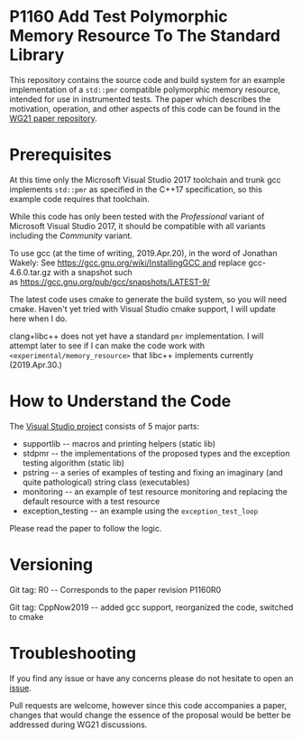 # P1160 Add Test Polymorphic Memory Resource To The Standard Library

This repository contains the source code and build system for an example implementation of a `std::pmr`
compatible polymorphic memory resource, intended for use in instrumented tests. The paper which describes
the motivation, operation, and other aspects of this code can be found in the
[WG21 paper repository](http://www.open-std.org/jtc1/sc22/wg21/docs/papers/2018/p1160r0.pdf "P1160R0").

# Prerequisites

At this time only the Microsoft Visual Studio 2017 toolchain and trunk gcc implements `std::pmr` as specified
in the C++17 specification, so this example code requires that toolchain.

While this code has only been tested with the *Professional* variant of Microsoft Visual Studio 2017,
it should be compatible with all variants including the *Community* variant.

To use gcc (at the time of writing, 2019.Apr.20), in the word of Jonathan Wakely: See https://gcc.gnu.org/wiki/InstallingGCC and replace gcc-4.6.0.tar.gz with a snapshot such as https://gcc.gnu.org/pub/gcc/snapshots/LATEST-9/

The latest code uses cmake to generate the build system, so you will need cmake.  Haven't yet tried with Visual Studio cmake support, I will update here when I do.  
  
clang+libc++ does not yet have a standard `pmr` implementation.  I will attempt later to see if I can make the code work with `<experimental/memory_resource>` that libc++ implements currently (2019.Apr.30.)

# How to Understand the Code

The [Visual Studio project](pmr_test_resource.sln) consists of 5 major parts:
  * supportlib -- macros and printing helpers (static lib)
  * stdpmr -- the implementations of the proposed types and the exception testing algorithm (static lib)
  * pstring -- a series of examples of testing and fixing an imaginary (and quite pathological) string class (executables)
  * monitoring -- an example of test resource monitoring and replacing the default resource with a test resource
  * exception_testing -- an example using the `exception_test_loop`

Please read the paper to follow the logic.

# Versioning

Git tag: R0 -- Corresponds to the paper revision P1160R0

Git tag: CppNow2019 -- added gcc support, reorganized the code, switched to cmake

# Troubleshooting

If you find any issue or have any concerns please do not hesitate to open an [issue](../../issues).

Pull requests are welcome, however since this code accompanies a paper, changes that would change the essence of
the proposal would be better be addressed during WG21 discussions.
